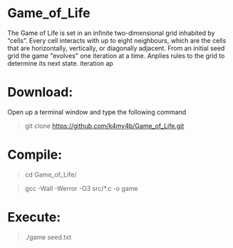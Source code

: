 # Game_of_Life
The Game of Life is set in an infinite two-dimensional grid inhabited by “cells”. Every cell interacts with up to eight neighbours, which are the cells that are horizontally, vertically, or diagonally adjacent. From an initial seed grid the game "evolves" one iteration at a time. Anplies rules to the grid to determine its next state. iteration ap

# Download: 
Open up a terminal window and type the following command
> git clone https://github.com/k4my4b/Game_of_Life.git

# Compile:
> cd Game_of_Life/

> gcc -Wall -Werror -O3 src/*.c -o game

# Execute:
> ./game seed.txt 
